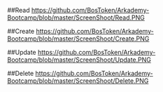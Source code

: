 ##Read 
https://github.com/BosToken/Arkademy-Bootcamp/blob/master/ScreenShoot/Read.PNG

##Create
https://github.com/BosToken/Arkademy-Bootcamp/blob/master/ScreenShoot/Create.PNG

##Update 
https://github.com/BosToken/Arkademy-Bootcamp/blob/master/ScreenShoot/Update.PNG

##Delete
https://github.com/BosToken/Arkademy-Bootcamp/blob/master/ScreenShoot/Delete.PNG

